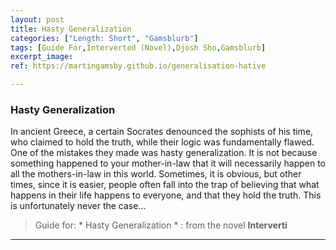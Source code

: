 ```yaml
---
layout: post
title: Hasty Generalization
categories: ["Length: Short", "Gamsblurb"]
tags: [Guide For,Interverted (Novel),Djosh Sho,Gamsblurb]
excerpt_image: 
ref: https://martingamsby.github.io/generalisation-hative

---
```


### **Hasty Generalization**

In ancient Greece, a certain Socrates denounced the sophists of his time, who claimed to hold the truth, while their logic was fundamentally flawed. One of the mistakes they made was hasty generalization. It is not because something happened to your mother-in-law that it will necessarily happen to all the mothers-in-law in this world. Sometimes, it is obvious, but other times, since it is easier, people often fall into the trap of believing that what happens in their life happens to everyone, and that they hold the truth. This is unfortunately never the case...

> Guide for: * Hasty Generalization * : from the novel **Interverti**

---


